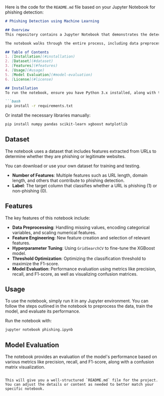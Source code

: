 Here is the code for the `README.md` file based on your Jupyter Notebook for phishing detection:

```markdown
# Phishing Detection using Machine Learning

## Overview
This repository contains a Jupyter Notebook that demonstrates the detection of phishing websites using various machine learning techniques, particularly XGBoost for classification.

The notebook walks through the entire process, including data preprocessing, feature engineering, hyperparameter tuning, model evaluation, and threshold optimization for improving the classification performance.

## Table of Contents
1. [Installation](#installation)
2. [Dataset](#dataset)
3. [Features](#features)
4. [Usage](#usage)
5. [Model Evaluation](#model-evaluation)
6. [License](#license)

## Installation
To run the notebook, ensure you have Python 3.x installed, along with the required libraries. You can install all dependencies using the following command:

```bash
pip install -r requirements.txt
```

Or install the necessary libraries manually:

```bash
pip install numpy pandas scikit-learn xgboost matplotlib
```

## Dataset
The notebook uses a dataset that includes features extracted from URLs to determine whether they are phishing or legitimate websites.

You can download or use your own dataset for training and testing.

- **Number of Features**: Multiple features such as URL length, domain length, and others that contribute to phishing detection.
- **Label**: The target column that classifies whether a URL is phishing (1) or non-phishing (0).

## Features
The key features of this notebook include:
- **Data Preprocessing**: Handling missing values, encoding categorical variables, and scaling numerical features.
- **Feature Engineering**: New feature creation and selection of relevant features.
- **Hyperparameter Tuning**: Using `GridSearchCV` to fine-tune the XGBoost model.
- **Threshold Optimization**: Optimizing the classification threshold to maximize the F1-score.
- **Model Evaluation**: Performance evaluation using metrics like precision, recall, and F1-score, as well as visualizing confusion matrices.

## Usage
To use the notebook, simply run it in any Jupyter environment. You can follow the steps outlined in the notebook to preprocess the data, train the model, and evaluate its performance.

Run the notebook with:

```bash
jupyter notebook phishing.ipynb
```

## Model Evaluation
The notebook provides an evaluation of the model's performance based on various metrics like precision, recall, and F1-score, along with a confusion matrix visualization.


```

This will give you a well-structured `README.md` file for the project. You can adjust the details or content as needed to better match your specific notebook.
